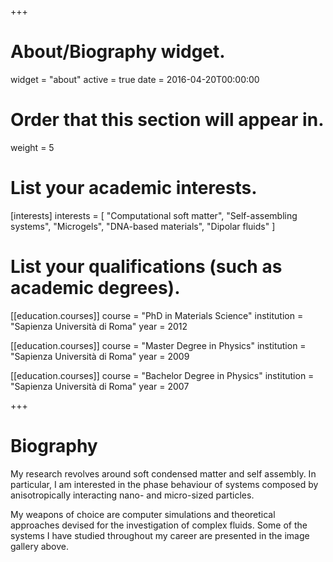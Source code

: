 +++
# About/Biography widget.
widget = "about"
active = true
date = 2016-04-20T00:00:00

# Order that this section will appear in.
weight = 5

# List your academic interests.
[interests]
  interests = [
    "Computational soft matter",
    "Self-assembling systems",
    "Microgels",
    "DNA-based materials",
    "Dipolar fluids"
  ]

# List your qualifications (such as academic degrees).
[[education.courses]]
  course = "PhD in Materials Science"
  institution = "Sapienza Università di Roma"
  year = 2012

[[education.courses]]
  course = "Master Degree in Physics"
  institution = "Sapienza Università di Roma"
  year = 2009

[[education.courses]]
  course = "Bachelor Degree in Physics"
  institution = "Sapienza Università di Roma"
  year = 2007
 
+++

# Biography

My research revolves around soft condensed matter and self assembly. In particular, I am interested in the phase behaviour of systems composed by anisotropically interacting nano- and micro-sized particles.

My weapons of choice are computer simulations and theoretical approaches devised for the investigation of complex fluids. Some of the systems I have studied throughout my career are presented in the image gallery above.

